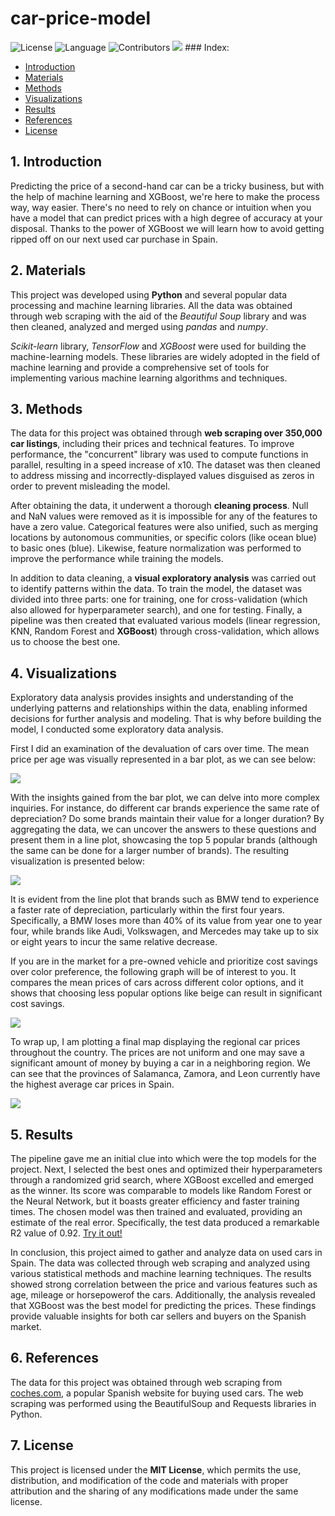 # car-price-model
  <img src="https://img.shields.io/github/license/fbgranell/car-price-model" alt="License" />
  <img src="https://img.shields.io/github/languages/top/fbgranell/car-price-model" alt="Language" />
  <img src="https://img.shields.io/github/contributors/fbgranell/car-price-model" alt="Contributors" />
<a href="https://fbgranell.com/projects/car-price-model/"><img src="./figures/header_rounded.png"></a>
### Index:

* [Introduction](#section1)
* [Materials](#section2)
* [Methods](#section3)
* [Visualizations](#section4)
* [Results](#section5)
* [References](#section6)
* [License](#section7)

<a id='section1'></a>
## 1. Introduction

Predicting the price of a second-hand car can be a tricky business, but with the help of machine learning and XGBoost, we're here to make the process way, way easier. There's no need to rely on chance or intuition when you have a model that can predict prices with a high degree of accuracy at your disposal. Thanks to the power of XGBoost we will learn how to avoid getting ripped off on our next used car purchase in Spain.

<a id='section2'></a>
## 2. Materials 

This project was developed using **Python** and several popular data processing and machine learning libraries. All the data was obtained through web scraping with the aid of the <em>Beautiful Soup</em> library and was then cleaned, analyzed and merged using <em>pandas</em> and <em>numpy</em>.

<em>Scikit-learn</em> library, <em>TensorFlow</em> and <em>XGBoost</em> were used for building the machine-learning models. These libraries are widely adopted in the field of machine learning and provide a comprehensive set of tools for implementing various machine learning algorithms and techniques.

<a id='section3'></a>
## 3. Methods 

The data for this project was obtained through **web scraping over 350,000 car listings**, including their prices and technical features. To improve performance, the "concurrent" library was used to compute functions in parallel, resulting in a speed increase of x10. The dataset was then cleaned to address missing and incorrectly-displayed values disguised as zeros in order to prevent misleading the model.

After obtaining the data, it underwent a thorough **cleaning process**. Null and NaN values were removed as it is impossible for any of the features to have a zero value. Categorical features were also unified, such as merging locations by autonomous communities, or specific colors (like ocean blue) to basic ones (blue). Likewise, feature normalization was performed to improve the performance while training the models.

In addition to data cleaning, a **visual exploratory analysis** was carried out to identify patterns within the data. To train the model, the dataset was divided into three parts: one for training, one for cross-validation (which also allowed for hyperparameter search), and one for testing. Finally, a pipeline was then created that evaluated various models (linear regression, KNN, Random Forest and **XGBoost**) through cross-validation, which allows us to choose the best one.

<a id='section4'></a>
## 4. Visualizations

Exploratory data analysis provides insights and understanding of the underlying patterns and relationships within the data, enabling informed decisions for further analysis and modeling. That is why before building the model, I conducted some exploratory data analysis. 

First I did an examination of the devaluation of cars over time. The mean price per age was visually represented in a bar plot, as we can see below:

<img src="./figures/price-age_rounded.png">

With the insights gained from the bar plot, we can delve into more complex inquiries. For instance, do different car brands experience the same rate of depreciation? Do some brands maintain their value for a longer duration? By aggregating the data, we can uncover the answers to these questions and present them in a line plot, showcasing the top 5 popular brands (although the same can be done for a larger number of brands). The resulting visualization is presented below:

<img src="./figures/price-brand-age_rounded.png">


It is evident from the line plot that brands such as BMW tend to experience a faster rate of depreciation, particularly within the first four years. Specifically, a BMW loses more than 40% of its value from year one to year four, while brands like Audi, Volkswagen, and Mercedes may take up to six or eight years to incur the same relative decrease.

If you are in the market for a pre-owned vehicle and prioritize cost savings over color preference, the following graph will be of interest to you. It compares the mean prices of cars across different color options, and it shows that choosing less popular options like beige can result in significant cost savings.

<img src="./figures/price-color_rounded.png">

To wrap up, I am plotting a final map displaying the regional car prices throughout the country. The prices are not uniform and one may save a significant amount of money by buying a car in a neighboring region. We can see that the provinces of Salamanca, Zamora, and Leon currently have the highest average car prices in Spain.

<img src="./figures/map_rounded.png">

<a id='section5'></a>
## 5. Results
The pipeline gave me an initial clue into which were the top models for the project. Next, I selected the best ones and optimized their hyperparameters through a randomized grid search, where XGBoost excelled and emerged as the winner. Its score was comparable to models like Random Forest or the Neural Network, but it boasts greater efficiency and faster training times. The chosen model was then trained and evaluated, providing an estimate of the real error. Specifically, the test data produced a remarkable R2 value of 0.92. [Try it out!](https://fbgranell-car-price-model-streamlit-app-ep4g59.streamlit.app/)

In conclusion, this project aimed to gather and analyze data on used cars in Spain. The data was collected through web scraping and analyzed using various statistical methods and machine learning techniques. The results showed strong correlation between the price and various features such as age, mileage or horsepowerof the cars. Additionally, the analysis revealed that XGBoost was the best model for predicting the prices. These findings provide valuable insights for both car sellers and buyers on the Spanish market.

<a id='section6'></a>
## 6. References
The data for this project was obtained through web scraping from <a href="https://www.coches.com/">coches.com</a>, a popular Spanish website for buying used cars. The web scraping was performed using the BeautifulSoup and Requests libraries in Python.

<a id='section7'></a>
## 7. License
This project is licensed under the **MIT License**, which permits the use, distribution, and modification of the code and materials with proper attribution and the sharing of any modifications made under the same license.
